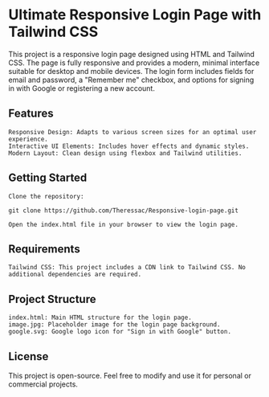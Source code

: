 # Ultimate Responsive Login Page with Tailwind CSS

This project is a responsive login page designed using HTML and Tailwind CSS. The page is fully responsive and provides a modern, minimal interface suitable for desktop and mobile devices. The login form includes fields for email and password, a "Remember me" checkbox, and options for signing in with Google or registering a new account.

## Features

    Responsive Design: Adapts to various screen sizes for an optimal user experience.
    Interactive UI Elements: Includes hover effects and dynamic styles.
    Modern Layout: Clean design using flexbox and Tailwind utilities.

## Getting Started

    Clone the repository:

    git clone https://github.com/Theressac/Responsive-login-page.git

    Open the index.html file in your browser to view the login page.

## Requirements

    Tailwind CSS: This project includes a CDN link to Tailwind CSS. No additional dependencies are required.

## Project Structure

    index.html: Main HTML structure for the login page.
    image.jpg: Placeholder image for the login page background.
    google.svg: Google logo icon for "Sign in with Google" button.

## License

This project is open-source. Feel free to modify and use it for personal or commercial projects.

